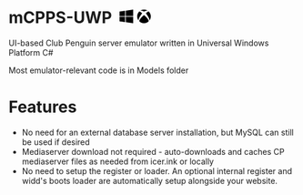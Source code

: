 # mCPPS-UWP&nbsp; ![](https://raw.githubusercontent.com/mh9924/mCPPS-UWP/master/mCPPS/Assets/windows.png) ![](https://raw.githubusercontent.com/mh9924/mCPPS-UWP/master/mCPPS/Assets/xbox.png)
UI-based Club Penguin server emulator written in Universal Windows Platform C#

Most emulator-relevant code is in Models folder

# Features
* No need for an external database server installation, but MySQL can still be used if desired
* Mediaserver download not required - auto-downloads and caches CP mediaserver files as needed from icer.ink or locally
* No need to setup the register or loader. An optional internal register and widd's boots loader are automatically setup alongside your website.
